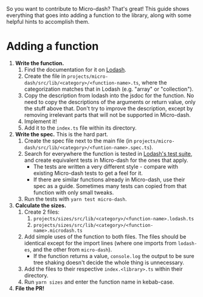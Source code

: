 So you want to contribute to Micro-dash? That's great! This guide shows everything that goes into adding a function to the library, along with some helpful hints to accomplish them.

# Adding a function

1. **Write the function.**
   1. Find the documentation for it on [Lodash](https://lodash.com/docs).
   1. Create the file in `projects/micro-dash/src/lib/<category>/<function-name>.ts`, where the categorization matches that in Lodash (e.g. "array" or "collection").
   1. Copy the description from lodash into the jsdoc for the function. No need to copy the descriptions of the arguments or return value, only the stuff above that. Don't try to improve the description, except by removing irrelevant parts that will not be supported in Micro-dash.
   1. Implement it!
   1. Add it to the `index.ts` file within its directory.
1. **Write the spec.** This is the hard part.
   1. Create the spec file next to the main file (in `projects/micro-dash/src/lib/<category>/<funtion-name>.spec.ts`).
   1. Search for everywhere the function is tested in [Lodash's test suite](https://raw.githubusercontent.com/lodash/lodash/4.17.10/test/test.js), and create equivalent tests in Micro-dash for the ones that apply.
      - The tests are written a very different style - compare with existing Micro-dash tests to get a feel for it.
      - If there are similar functions already in Micro-dash, use their spec as a guide. Sometimes many tests can copied from that function with only small tweaks.
   1. Run the tests with `yarn test micro-dash`.
1. **Calculate the sizes.**
   1. Create 2 files:
      1. `projects/sizes/src/lib/<category>/<function-name>.lodash.ts`
      1. `projects/sizes/src/lib/<category>/<function-name>.microdash.ts`
   1. Add simple uses of the function to both files. The files should be identical except for the import lines (where one imports from `lodash-es`, and the other from `micro-dash`).
      - If the function returns a value, `console.log` the output to be sure tree shaking doesn't decide the whole thing is unnecessary.
   1. Add the files to their respective `index.<library>.ts` within their directory.
   1. Run `yarn sizes` and enter the function name in kebab-case.
1. **File the PR!**
